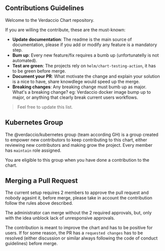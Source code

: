 ## Contributions Guidelines

Welcome to the Verdaccio Chart repository.

If you are willing the contribute, these are the must-known:

* **Update documentation**: The readme is the main source of documentation, please if you add or modify any feature
is a mandatory step.
* **Bum up**: Every new feature/fix requires a bumb up (unfortunatelly is not automated).
* **Test are green**: The projects rely on `helm/chart-testing-action`, it has to be green before merge.
* **Document your PR**: What motivate the change and explain your solution is a nice to have, share knowdlege would speed up the merge.
* **Breaking changes**: Any breaking change must bumb up as major. What's a breaking change? eg: Verdaccio docker image bump up to major,
or anything that clearly break current users workflows.

> Feel free to update this list.

## Kubernetes Group

The @verdaccio/kubernetes group (team according GH) is a group created to empower new contributors to keep contributing to this chart,
either reviewing new contributors and making grow the project. Every member has `maintain` role assigned. 

You are eligible to this group when you have done a contribution to the chart.

## Merging a Pull Request

The current setup requires 2 members to approve the pull request and nobody agasint it, before merge, please take in account the contribution follow the 
rules above described.

The administrator can merge without the 2 required approvals, but, only with the idea unblock lack of unresponsive approvals.

The contribution is meant to improve the chart and has to be positive for users. If for some reason, the PR has a `requested changes` 
has to be resolved (either discussion or similar always following the code of conduct guidelines) before merge.
